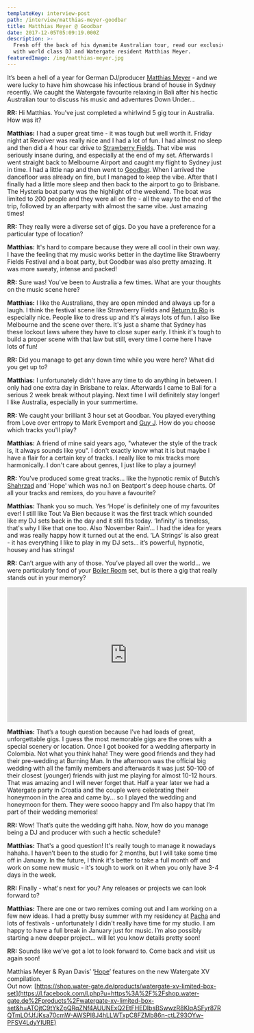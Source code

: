 ```yaml
---
templateKey: interview-post
path: /interview/matthias-meyer-goodbar
title: Matthias Meyer @ Goodbar
date: 2017-12-05T05:09:19.000Z
description: >-
  Fresh off the back of his dynamite Australian tour, read our exclusive chat
  with world class DJ and Watergate resident Matthias Meyer.
featuredImage: /img/matthias-meyer.jpg
---
```

It’s been a hell of a year for German DJ/producer [Matthias Meyer](https://www.facebook.com/matthiasmeyermusic/) - and we were lucky to have him showcase his infectious brand of house in Sydney recently. We caught the Watergate favourite relaxing in Bali after his hectic Australian tour to discuss his music and adventures Down Under…

**RR:** Hi Matthias. You've just completed a whirlwind 5 gig tour in Australia. How was it?

**Matthias:** I had a super great time - it was tough but well worth it. Friday night at Revolver was really nice and I had a lot of fun. I had almost no sleep and then did a 4 hour car drive to [Strawberry Fields](https://www.facebook.com/TheStrawberryFieldsFestival/). That vibe was seriously insane during, and especially at the end of my set. Afterwards I went straight back to Melbourne Airport and caught my flight to Sydney just in time. I had a little nap and then went to [G](https://www.facebook.com/goodbarsydney/)[oodbar](https://www.facebook.com/goodbarsydney/). When I arrived the dancefloor was already on fire, but I managed to keep the vibe. After that I finally had a little more sleep and then back to the airport to go to Brisbane. The Hysteria boat party was the highlight of the weekend. The boat was limited to 200 people and they were all on fire - all the way to the end of the trip, followed by an afterparty with almost the same vibe. Just amazing times!

**RR:** They really were a diverse set of gigs. Do you have a preference for a particular type of location?

**Matthias:** It's hard to compare because they were all cool in their own way. I have the feeling that my music works better in the daytime like Strawberry Fields Festival and a boat party, but Goodbar was also pretty amazing. It was more sweaty, intense and packed!

**RR:** Sure was! You've been to Australia a few times. What are your thoughts on the music scene here?

**Matthias:** I like the Australians, they are open minded and always up for a laugh. I think the festival scene like Strawberry Fields and [Return to Rio](https://www.facebook.com/ReturnToRio/) is especially nice. People like to dress up and it's always lots of fun. I also like Melbourne and the scene over there. It's just a shame that Sydney has these lockout laws where they have to close super early. I think it's tough to build a proper scene with that law but still, every time I come here I have lots of fun!

**RR:** Did you manage to get any down time while you were here? What did you get up to?

**Matthias:** I unfortunately didn't have any time to do anything in between. I only had one extra day in Brisbane to relax. Afterwards I came to Bali for a serious 2 week break without playing. Next time I will definitely stay longer! I like Australia, especially in your summertime. 

**RR:** We caught your brilliant 3 hour set at Goodbar. You played everything from Love over entropy to Mark Evemport and [Guy J](https://www.facebook.com/guyjofficial/). How do you choose which tracks you'll play? 

**Matthias:** A friend of mine said years ago, "whatever the style of the track is, it always sounds like you". I don't exactly know what it is but maybe I have a flair for a certain key of tracks. I really like to mix tracks more harmonically. I don't care about genres, I just like to play a journey!

**RR:** You’ve produced some great tracks… like the hypnotic remix of Butch’s [Shahrzad](https://l.facebook.com/l.php?u=https%3A%2F%2Fwww.youtube.com%2Fwatch%3Fv%3DioEph_P3kPA&h=ATO2BtnyhmwDcABmj9MDZxwhO4AvqD0zNZ6G78Vf1G9IrvBnYOu-9CLvu9y8Pyxoe03hDb_yBlIrEO-wHqp5Pqx7JgK3yyzJHoV6Ph7QHA5pCPq_B34TLAwo) and 'Hope' which was no.1 on Beatport's deep house charts. Of all your tracks and remixes, do you have a favourite? 

**Matthias:** Thank you so much. Yes ‘Hope’ is definitely one of my favourites ever! I still like Tout Va Bien because it was the first track which sounded like my DJ sets back in the day and it still fits today. ‘Infinity’ is timeless, that's why I like that one too. Also ‘November Rain’... I had the idea for years and was really happy how it turned out at the end. ‘LA Strings’ is also great - it has everything I like to play in my DJ sets… it’s powerful, hypnotic, housey and has strings!

**RR:** Can’t argue with any of those. You’ve played all over the world… we were particularly fond of your [Boiler Room](https://l.facebook.com/l.php?u=https%3A%2F%2Fwww.youtube.com%2Fwatch%3Fv%3Dem_GbURVJrA%26t%3D2s&h=ATPGT_zPmD-rx3xNQv7uyfNE4PlhyCkJ6tRwNyeT_U4PW3Xi_cOMriSmftl3bVuu3Ql2iHpFN0kLbfCsJfFXitqpFvaGpuoO4TORVZngtrFDMWtqk73GADnN) set, but is there a gig that really stands out in your memory?

<iframe width="560" height="315" src="https://www.youtube.com/embed/em_GbURVJrA" frameborder="0" allow="autoplay; encrypted-media" allowfullscreen></iframe>

**Matthias:** That’s a tough question because I’ve had loads of great, unforgettable gigs. I guess the most memorable gigs are the ones with a special scenery or location. Once I got booked for a wedding afterparty in Colombia. Not what you think haha! They were good friends and they had their pre-wedding at Burning Man. In the afternoon was the official big wedding with all the family members and afterwards it was just 50-100 of their closest (younger) friends with just me playing for almost 10-12 hours. That was amazing and I will never forget that. Half a year later we had a Watergate party in Croatia and the couple were celebrating their honeymoon in the area and came by... so I played the wedding and honeymoon for them. They were soooo happy and I’m also happy that I’m part of their wedding memories!

**RR:** Wow! That’s quite the wedding gift haha. Now, how do you manage being a DJ and producer with such a hectic schedule?

**Matthias:** That's a good question! It's really tough to manage it nowadays hahaha. I haven’t been to the studio for 2 months, but I will take some time off in January. In the future, I think it's better to take a full month off and work on some new music - it's tough to work on it when you only have 3-4 days in the week.

**RR:** Finally - what's next for you? Any releases or projects we can look forward to?

**Matthias:** There are one or two remixes coming out and I am working on a few new ideas. I had a pretty busy summer with my residency at [Pacha](https://www.facebook.com/Pacha/) and lots of festivals - unfortunately I didn't really have time for my studio. I am happy to have a full break in January just for music. I’m also possibly starting a new deeper project… will let you know details pretty soon!

**RR:** Sounds like we’ve got a lot to look forward to. Come back and visit us again soon!

Matthias Meyer & Ryan Davis’ ‘[Hope](https://l.facebook.com/l.php?u=https%3A%2F%2Fwww.youtube.com%2Fwatch%3Fv%3DqLoZyhzZeks&h=ATNWfNaV-HqRjWsrVCsG5X-O0KMfnk0qcBG9eAsPUzGMEEWFf4tLz2Eyt3njJbTe6pfdF90WkP20andxLn32jzDjDa5lDEy-5vZO1J9TGx38D5ni30Pz5t8K)’ features on the new Watergate XV compilation. \
Out now: [https://shop.water-gate.de/products/watergate-xv-limited-box-set](https://l.facebook.com/l.php?u=https%3A%2F%2Fshop.water-gate.de%2Fproducts%2Fwatergate-xv-limited-box-set&h=ATOjtC9tYkZpQRqZNf4AUUNExQ2EtFHEDIbsBSwwzR8KlqASFyr87RQTmLOfJfJKsa70cmW-AWSPl8J4hLLWTxpC8FZMb86n-ctLZ93OYw-PFSV4LdyYIURE)
